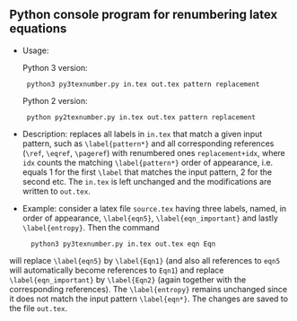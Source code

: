 ## Python console program for renumbering latex equations

 - Usage: 
    
    Python 3 version:

        python3 py3texnumber.py in.tex out.tex pattern replacement 
    
    Python 2 version:
    
        python py2texnumber.py in.tex out.tex pattern replacement 

- Description: replaces all labels in `in.tex` that match 
a given input pattern, such as `\label{pattern*}` 
and all corresponding references (`\ref`, `\eqref`, `\pageref`) 
with renumbered ones `replacement+idx`, where `idx` counts 
the matching `\label{pattern*}` order of appearance, 
i.e. equals 1 for the first `\label` that matches the input pattern, 
2 for the second etc. The `in.tex` is left unchanged and the 
modifications are written to `out.tex`.

- Example: consider a latex file `source.tex` having three labels, named, 
in order of appearance, `\label{eqn5}`, `\label{eqn_important}` 
and lastly `\label{entropy}`. Then the command 

        python3 py3texnumber.py in.tex out.tex eqn Eqn 

will replace `\label{eqn5}` by `\label{Eqn1}` (and also all references 
to `eqn5` will automatically become references to `Eqn1`) and replace 
`\label{eqn_important}` by `\label{Eqn2}` (again together with 
the corresponding references). The `\label{entropy}` remains unchanged 
since it does not match the input pattern `\label{eqn*}`. 
The changes are saved to the file `out.tex`.
